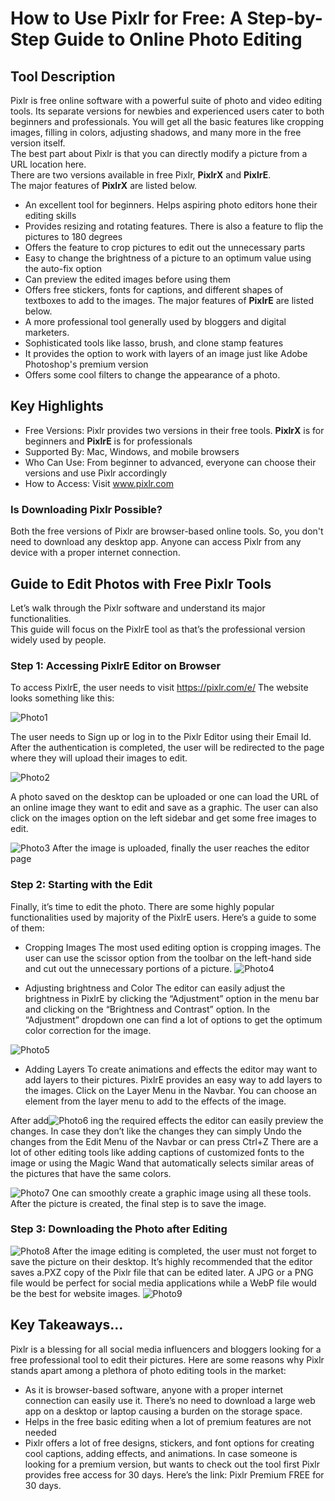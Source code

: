 # How to Use Pixlr for Free: A Step-by-Step Guide to Online Photo Editing
## Tool Description
Pixlr is free online software with a powerful suite of photo and video editing tools. Its separate versions for newbies and experienced users cater to both beginners and professionals.
You will get all the basic features like cropping images, filling in colors, adjusting shadows, and many more in the free version itself. <br/> The best part about Pixlr is that you can directly modify a picture from a URL location here.<br/>
There are two versions available in free Pixlr, **PixlrX** and **PixlrE**. <br/>
The major features of **PixlrX** are listed below. <br/>
-	An excellent tool for beginners. Helps aspiring photo editors hone their editing skills
-	Provides resizing and rotating features. There is also a feature to flip the pictures to 180 degrees
-	Offers the feature to crop pictures to edit out the unnecessary parts
-	Easy to change the brightness of a picture to an optimum value using the auto-fix option
-	Can preview the edited images before using them
-	Offers free stickers, fonts for captions, and different shapes of textboxes to add to the images. 
The major features of **PixlrE** are listed below. <br/>
-	A more professional tool generally used by bloggers and digital marketers.
-	Sophisticated tools like lasso, brush, and clone stamp features
-	It provides the option to work with layers of an image just like Adobe Photoshop's premium version
-	Offers some cool filters to change the appearance of a photo.
## Key Highlights
-	Free Versions: Pixlr provides two versions in their free tools. **PixlrX** is for beginners and **PixlrE** is for professionals
-	Supported By: Mac, Windows, and mobile browsers
-	Who Can Use: From beginner to advanced, everyone can choose their versions and use Pixlr accordingly
-	How to Access: Visit www.pixlr.com
### Is Downloading Pixlr Possible?
Both the free versions of Pixlr are browser-based online tools. So, you don't need to download any desktop app. Anyone can access Pixlr from any device with a proper internet connection.
## Guide to Edit Photos with Free Pixlr Tools
Let’s walk through the Pixlr software and understand its major functionalities.<br/>
This guide will focus on the PixlrE tool as that’s the professional version widely used by people.
### Step 1: Accessing PixlrE Editor on Browser
To access PixlrE, the user needs to visit https://pixlr.com/e/
The website looks something like this:

 ![Photo1](https://github.com/user-attachments/assets/5fd84970-d718-44fc-99f0-2c978fcc1aab)

The user needs to Sign up or log in to the Pixlr Editor using their Email Id. After the authentication is completed, the user will be redirected to the page where they will upload their images to edit.

 ![Photo2](https://github.com/user-attachments/assets/d4372920-0d33-4cd4-a8f7-23c911f881c4)

A photo saved on the desktop can be uploaded or one can load the URL of an online image they want to edit and save as a graphic. The user can also click on the images option on the left sidebar and get some free images to edit.
 

![Photo3](https://github.com/user-attachments/assets/fc0b34af-b699-44b7-91ff-3ba71bcf6f30)
After the image is uploaded, finally the user reaches the editor page

 
### Step 2: Starting with the Edit
Finally, it’s time to edit the photo. There are some highly popular functionalities used by majority of the PixlrE users. Here’s a guide to some of them:
-	Cropping Images
The most used editing option is cropping images. The user can use the scissor option from the toolbar on the left-hand side and cut out the unnecessary portions of a picture.
 ![Photo4](https://github.com/user-attachments/assets/e8cd1966-375b-4116-82cf-d187d70f783d)

-	Adjusting brightness and Color
The editor can easily adjust the brightness in PixlrE by clicking the “Adjustment” option in the menu bar and clicking on the “Brightness and Contrast” option. In the “Adjustment” dropdown one can find a lot of options to get the optimum color correction for the image.

 ![Photo5](https://github.com/user-attachments/assets/391a415d-3d2a-4c7b-812d-ba77d0c5d6af)

-	Adding Layers
To create animations and effects the editor may want to add layers to their pictures. PixlrE provides an easy way to add layers to the images. 
Click on the Layer Menu in the Navbar. You can choose an element from the layer menu to add to the effects of the image.

 
After add![Photo6](https://github.com/user-attachments/assets/c6c2cfe5-021e-4a28-a8fe-14d3aa2c08fc)
ing the required effects the editor can easily preview the changes. In case they don’t like the changes they can simply Undo the changes from the Edit Menu of the Navbar or can press Ctrl+Z
There are a lot of other editing tools like adding captions of customized fonts to the image or using the Magic Wand that automatically selects similar areas of the pictures that have the same colors.

![Photo7](https://github.com/user-attachments/assets/b942e1e3-c61b-496b-b564-ef9c52fd90cb)
One can smoothly create a graphic image using all these tools. After the picture is created, the final step is to save the image.
### Step 3: Downloading the Photo after Editing
 
![Photo8](https://github.com/user-attachments/assets/83e65a35-9670-426d-8e28-5878cbe8a346)
After the image editing is completed, the user must not forget to save the picture on their desktop.
It’s highly recommended that the editor saves a.PXZ copy of the Pixlr file that can be edited later. 
A JPG or a PNG file would be perfect for social media applications while a WebP file would be the best for website images.
![Photo9](https://github.com/user-attachments/assets/ee7f4195-d4e7-4c30-89ca-2a2f6470c222)
 
## Key Takeaways…

Pixlr is a blessing for all social media influencers and bloggers looking for a free professional tool to edit their pictures. Here are some reasons why Pixlr stands apart among a plethora of photo editing tools in the market:
-	As it is browser-based software, anyone with a proper internet connection can easily use it. There’s no need to download a large web app on a desktop or laptop causing a burden on the storage space.
-	Helps in the free basic editing when a lot of premium features are not needed
-	Pixlr offers a lot of free designs, stickers, and font options for creating cool captions, adding effects, and animations.
In case someone is looking for a premium version, but wants to check out the tool first Pixlr provides free access for 30 days. Here’s the link:  Pixlr Premium FREE for 30 days.




